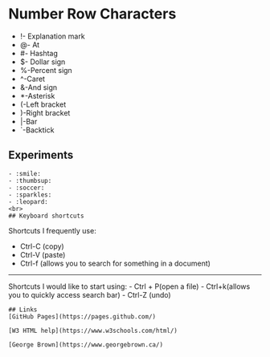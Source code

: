  # Number Row Characters 
 
 - !- Explanation mark  
- @- At
-   #- Hashtag
-   $- Dollar sign
-   %-Percent sign
-   ^-Caret  
-   &-And sign
-   *-Asterisk
-   (-Left bracket      
-   )-Right bracket
-   |-Bar
-   `-Backtick
## Experiments
    - :smile:
    - :thumbsup:
    - :soccer:
    - :sparkles:
    - :leopard:
    <br>
    ## Keyboard shortcuts
Shortcuts I frequently use: 
- Ctrl-C (copy)
- Ctrl-V (paste)
- Ctrl-f (allows you to search for something in a document) 
<hr>
Shortcuts I would like to start using: 
- Ctrl + P(open a file)
- Ctrl+k(allows you to quickly access search bar)
- Ctrl-Z (undo)


    ## Links
    [GitHub Pages](https://pages.github.com/)
    
    [W3 HTML help](https://www.w3schools.com/html/)

    [George Brown](https://www.georgebrown.ca/)
    
    
